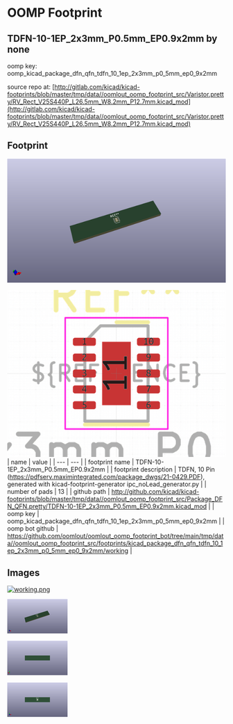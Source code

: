 # OOMP Footprint  
## TDFN-10-1EP_2x3mm_P0.5mm_EP0.9x2mm  by none  
  
oomp key: oomp_kicad_package_dfn_qfn_tdfn_10_1ep_2x3mm_p0_5mm_ep0_9x2mm  
  
source repo at: [http://gitlab.com/kicad/kicad-footprints/blob/master/tmp/data//oomlout_oomp_footprint_src/Varistor.pretty/RV_Rect_V25S440P_L26.5mm_W8.2mm_P12.7mm.kicad_mod](http://gitlab.com/kicad/kicad-footprints/blob/master/tmp/data//oomlout_oomp_footprint_src/Varistor.pretty/RV_Rect_V25S440P_L26.5mm_W8.2mm_P12.7mm.kicad_mod)  
## Footprint  
  
[![working_kicad_pcb_3d.png](working_kicad_pcb_3d_600.png)](working_kicad_pcb_3d.png)  
  
[![working.png](working_600.png)](working.png)  
| name | value | 
| --- | --- | 
| footprint name | TDFN-10-1EP_2x3mm_P0.5mm_EP0.9x2mm | 
| footprint description | TDFN, 10 Pin (https://pdfserv.maximintegrated.com/package_dwgs/21-0429.PDF), generated with kicad-footprint-generator ipc_noLead_generator.py | 
| number of pads | 13 | 
| github path | http://github.com/kicad/kicad-footprints/blob/master/tmp/data//oomlout_oomp_footprint_src/Package_DFN_QFN.pretty/TDFN-10-1EP_2x3mm_P0.5mm_EP0.9x2mm.kicad_mod | 
| oomp key | oomp_kicad_package_dfn_qfn_tdfn_10_1ep_2x3mm_p0_5mm_ep0_9x2mm | 
| oomp bot github | https://github.com/oomlout/oomlout_oomp_footprint_bot/tree/main/tmp/data//oomlout_oomp_footprint_src/footprints/kicad_package_dfn_qfn_tdfn_10_1ep_2x3mm_p0_5mm_ep0_9x2mm/working | 
## Images  
  
[![working.png](working_140.png)](working.png)  
  
[![working_kicad_pcb_3d.png](working_kicad_pcb_3d_140.png)](working_kicad_pcb_3d.png)  
  
[![working_kicad_pcb_3d_back.png](working_kicad_pcb_3d_back_140.png)](working_kicad_pcb_3d_back.png)  
  
[![working_kicad_pcb_3d_front.png](working_kicad_pcb_3d_front_140.png)](working_kicad_pcb_3d_front.png)  
